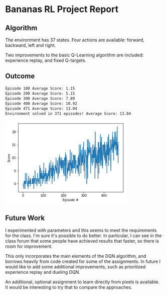 # Bananas RL Project Report

## Algorithm

The environment has 37 states. Four actions are available: forward, backward, left and right.

Two improvements to the basic Q-Learning algorithm are included: experience replay, and fixed Q-targets.



## Outcome

```
Episode 100	Average Score: 1.15
Episode 200	Average Score: 5.15
Episode 300	Average Score: 7.89
Episode 400	Average Score: 10.92
Episode 471	Average Score: 13.04
Environment solved in 371 episodes!	Average Score: 13.04

```

![training](training.png)


## Future Work

I experimented with parameters and this seems to meet the requirements for the class. I'm sure it's possible to do better. 
In particular, I can see in the class forum that some people have achieved results that faster, so there is room for improvement.

This only incorporates the main elements of the DQN algorithm, and borrows heavily from code created for some of the assignments.
In future I would like to add some additional improvements, such as prioritized experience replay and dueling DQN.


An additional, optional assignment to learn directly from pixels is available. It would be interesting to try that to compare the approaches.
